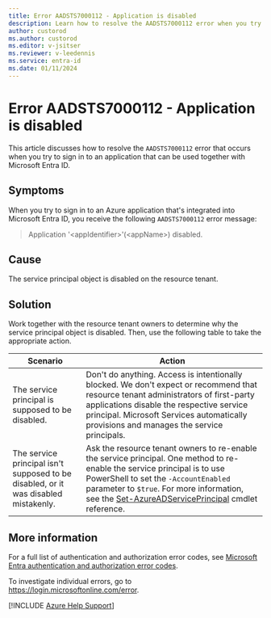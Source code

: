 ```yaml
---
title: Error AADSTS7000112 - Application is disabled
description: Learn how to resolve the AADSTS7000112 error when you try to sign in to an Azure app that can be used with Microsoft Entra ID.
author: custorod
ms.author: custorod
ms.editor: v-jsitser
ms.reviewer: v-leedennis
ms.service: entra-id
ms.date: 01/11/2024
---
```


# Error AADSTS7000112 - Application is disabled

This article discusses how to resolve the `AADSTS7000112` error that occurs when you try to sign in to an application that can be used together with Microsoft Entra ID.

## Symptoms

When you try to sign in to an Azure application that's integrated into Microsoft Entra ID, you receive the following `AADSTS7000112` error message:

> Application '\<appIdentifier>'(\<appName>) disabled.

## Cause

The service principal object is disabled on the resource tenant.

## Solution

Work together with the resource tenant owners to determine why the service principal object is disabled. Then, use the following table to take the appropriate action.

| Scenario | Action |
|--|--|
| The service principal is supposed to be disabled. | Don't do anything. Access is intentionally blocked. We don't expect or recommend that resource tenant administrators of first-party applications disable the respective service principal. Microsoft Services automatically provisions and manages the service principals. |
| The service principal isn't supposed to be disabled, or it was disabled mistakenly. | Ask the resource tenant owners to re-enable the service principal. One method to re-enable the service principal is to use PowerShell to set the `-AccountEnabled` parameter to `$true`. For more information, see the [Set-AzureADServicePrincipal](/powershell/module/azuread/set-azureadserviceprincipal#example-1-disable-the-account-of-a-service-principal) cmdlet reference. |

## More information

For a full list of authentication and authorization error codes, see [Microsoft Entra authentication and authorization error codes](/entra/identity-platform/reference-error-codes).

To investigate individual errors, go to <https://login.microsoftonline.com/error>.

[!INCLUDE [Azure Help Support](../../../includes/azure-help-support.md)]
